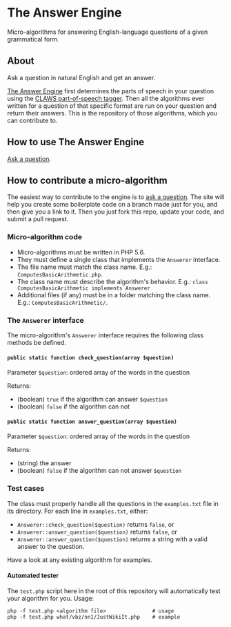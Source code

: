 # The Answer Engine

Micro-algorithms for answering English-language questions of a given grammatical form.


## About
Ask a question in natural English and get an answer.

[The Answer Engine][theae] first determines the parts of speech in your question using
the [CLAWS part-of-speech tagger][claws]. Then all the algorithms ever written for a question
of that specific format are run on your question and return their answers. This is the repository
of those algorithms, which you can contribute to.

## How to use The Answer Engine

[Ask a question][theae].

## How to contribute a micro-algorithm

The easiest way to contribute to the engine is to [ask a question][theae]. The site will help you create
some boilerplate code on a branch made just for you, and then give you a link to it. Then you just fork this
repo, update your code, and submit a pull request.

### Micro-algorithm code

* Micro-algorithms must be written in PHP 5.6.
* They must define a single class that implements the `Answerer` interface.
* The file name must match the class name. E.g.: `ComputesBasicArithmetic.php`.
* The class name must describe the algorithm's behavior. E.g.: `class ComputesBasicArithmetic implements Answerer`
* Additional files (if any) must be in a folder matching the class name. E.g.: `ComputesBasicArithmetic/`.

### The `Answerer` interface

The micro-algorithm's `Answerer` interface requires the following class methods be defined.

#### `public static function check_question(array $question)`

Parameter `$question`: ordered array of the words in the question

Returns:

* (boolean) `true` if the algorithm can answer `$question`
* (boolean) `false` if the algorithm can not

#### `public static function answer_question(array $question)`

Parameter `$question`: ordered array of the words in the question

Returns:

* (string) the answer
* (boolean) `false` if the algorithm can not answer `$question`

### Test cases

The class must properly handle all the questions in the `examples.txt` file in its directory. For each line in `examples.txt`, either:

* `Answerer::check_question($question)` returns `false`, or
* `Answerer::answer_question($question)` returns `false`, or
* `Answerer::answer_question($question)` returns a string with a valid answer to the question.

Have a look at any existing algorithm for examples.

#### Automated tester
The `test.php` script here in the root of this repository will automatically test your algorithm for you.
Usage:

```
php -f test.php <algorithm file>               # usage
php -f test.php what/vbz/nn1/JustWikiIt.php    # example
```


[theae]: http://www.theanswerengine.net
[claws]: http://ucrel.lancs.ac.uk/claws/
